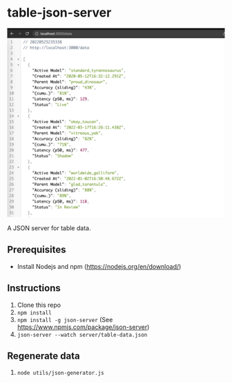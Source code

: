 # table-json-server

![sample data](assets/sample_data.png)

A JSON server for table data.

## Prerequisites
- Install Nodejs and npm (https://nodejs.org/en/download/)

## Instructions
1. Clone this repo
2. `npm install`
3. `npm install -g json-server` (See https://www.npmjs.com/package/json-server)
4. `json-server --watch server/table-data.json`

## Regenerate data
1. `node utils/json-generator.js`
